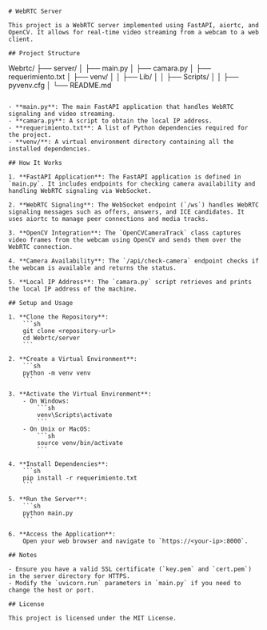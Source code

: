 ```

# WebRTC Server

This project is a WebRTC server implemented using FastAPI, aiortc, and OpenCV. It allows for real-time video streaming from a webcam to a web client.

## Project Structure

```
Webrtc/
├── server/
│   ├── main.py
│   ├── camara.py
│   ├── requerimiento.txt
│   ├── venv/
│   │   ├── Lib/
│   │   ├── Scripts/
│   │   ├── pyvenv.cfg
│   └── README.md
```

- **main.py**: The main FastAPI application that handles WebRTC signaling and video streaming.
- **camara.py**: A script to obtain the local IP address.
- **requerimiento.txt**: A list of Python dependencies required for the project.
- **venv/**: A virtual environment directory containing all the installed dependencies.

## How It Works

1. **FastAPI Application**: The FastAPI application is defined in `main.py`. It includes endpoints for checking camera availability and handling WebRTC signaling via WebSocket.

2. **WebRTC Signaling**: The WebSocket endpoint (`/ws`) handles WebRTC signaling messages such as offers, answers, and ICE candidates. It uses aiortc to manage peer connections and media tracks.

3. **OpenCV Integration**: The `OpenCVCameraTrack` class captures video frames from the webcam using OpenCV and sends them over the WebRTC connection.

4. **Camera Availability**: The `/api/check-camera` endpoint checks if the webcam is available and returns the status.

5. **Local IP Address**: The `camara.py` script retrieves and prints the local IP address of the machine.

## Setup and Usage

1. **Clone the Repository**:
    ```sh
    git clone <repository-url>
    cd Webrtc/server
    ```

2. **Create a Virtual Environment**:
    ```sh
    python -m venv venv
    ```

3. **Activate the Virtual Environment**:
    - On Windows:
        ```sh
        venv\Scripts\activate
        ```
    - On Unix or MacOS:
        ```sh
        source venv/bin/activate
        ```

4. **Install Dependencies**:
    ```sh
    pip install -r requerimiento.txt
    ```

5. **Run the Server**:
    ```sh
    python main.py
    ```

6. **Access the Application**:
    Open your web browser and navigate to `https://<your-ip>:8000`.

## Notes

- Ensure you have a valid SSL certificate (`key.pem` and `cert.pem`) in the server directory for HTTPS.
- Modify the `uvicorn.run` parameters in `main.py` if you need to change the host or port.

## License

This project is licensed under the MIT License.